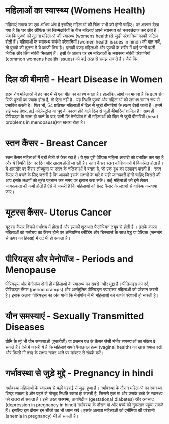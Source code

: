 # महिलाओं का स्वास्थ्य (Womens Health)
महिलाएं समाज का एक अभिन्न अंग हैं इसलिए महिलाओं की चिंता सभी को होनी चाहिए। पर अक्सर देखा गया है कि घर और ऑफिस की जिम्मेदारियों के बीच महिलाएं अपने स्वास्थ्य को नजरअंदाज कर देती है। जब कि पुरुषों की तुलना महिलाओं की स्वास्थ्य (womens health)से जुड़ी परेशानियां काफी जटिल होती हैं। महिलाओं के स्वास्थ्य संबंधी परेशानियों (women health issues in hindi) की बात करें, तो पुरुषों की तुलना में ये काफी भिन्न है। इसकी वजह महिलाओं और पुरुषों के शरीर में पाई जानी वाली जैविक और लिंग संबंधी भिन्नताएं हैं। इसी के आधार पर हम महिलाओं के स्वास्थ्य संबंधी परेशानियों (common womens health issues) को कई तरह से समझ सकते हैं। जैसे कि 

 

# दिल की बीमारी - Heart Disease in Women
हृदय रोग महिलाओं में हर चार में से एक मौत का कारण बनता है। हालांकि, लोगों का मानना है कि हृदय रोग सिर्फ पुरुषों का ज्यादा होता है, तो ऐसा नहीं है। यह स्थिति पुरुषों और महिलाओं को लगभग समान रूप से प्रभावित करती है। फिर भी, 54 प्रतिशत महिलाओं में दिल से जुड़ी बीमारियों के लक्षण देखी जाती हैं। इनमें हाई ब्लड प्रेशर, हाई कोलेस्ट्रॉल या धुएं के कारण होने वाले दिल से जुड़ी बीमारियां शामिल हैं। साथ ही पीरियड्स के खत्म हो जाने के बाद यानी कि मेनोपॉज में भी महिलाओं को दिल से जुड़ी बीमारियों (heart problems in menopause)का खतरा होता है।

# स्तन कैंसर - Breast Cancer
स्तन कैंसर महिलाओं में बड़ी तेजी से फैल रहा है। ये एक पूरी वैश्विक महिला आबादी को प्रभावित कर रहा है और ये स्थिति दिन पर दिन और खराब होती जा रही है।  स्तन कैंसर स्तन कोशिकाओं में विकसित होता है। ये आमतौर पर कैंसर लोब्यूल्स या स्तन के नलिकाओं में बनता है, जो एक दूध का उत्पादन करती हैं। स्तन कैंसर से बचने के लिए जरूरी है कि आपको इसके लक्षणों के बारे में सही जानकारी होनी चाहिए जिससे की आप इसके लक्षणों को तुरंत पहचान कर समय पर इलाज करा सकें। कई महिलाओं को इसे लेकर जागरूकता की कमी होती है ऐसे में जरूरी है कि महिलाओं को ब्रेस्ट कैंसर के लक्षणों से वाकिफ करवाया जाए।

# यूटरस कैंसर- Uterus Cancer
यूटरस कैंसर निचले गर्भाशय में होता है और इसकी शुरुआत फैलोपियन ट्यूब से होती है । इसके कारण महिलाओं को गर्भाशय का कैंसर होने पर अनियमित ब्लीडिंग और डिस्चार्ज के साथ पेड़ू या पेल्विक (जननांग से ऊपर का हिस्सा) में दर्द भी हो सकता है। 

# पीरियड्स और मेनोपॉज - Periods and Menopause
पीरियड्स और मेनोपॉज दोनों ही महिलाओं के स्वास्थ्य का सबसे गंभीर मुद्दा है। पीडियड्स का दर्द, पीरियड्स क्रैंप्स (period cramps) और असंतुलित पीरियड्स ज्यादातर महिलाओं को परेशान करती है। इसके अलावा पीरियड्स का अंत यानी कि मेनोपॉज में भी महिलाओं को काफी परेशानी हो सकती है।

# यौन समस्याएं - Sexually Transmitted Diseases
योनि के मुद्दे भी यौन समस्याओं (एसटीडी) या प्रजनन पथ के कैंसर जैसी गंभीर समस्याओं का संकेत दे सकते हैं। ऐसे में जरूरी ये है कि महिलाएं अपने वैजाइनल हेल्थ (vaginal health) का खास ख्याल रखें और किसी भी तरह के लक्षण नजर आने पर डॉक्टर से संपर्क करें।

# गर्भावस्था से जुड़े मुद्दे - Pregnancy in hindi
गर्भावस्था महिलाओं के स्वास्थ्य से बड़ी गहराई से जुड़ा हुआ है। गर्भावस्था के दौरान महिलाओं का स्वास्थ्य बिगड़ सकता है और पहले से मौजूद स्थिति खराब हो सकती है, जिससे एक मां और उसके बच्चे के स्वास्थ्य को खतरा हो सकता है। इसी तरह अस्थमा, डायबिटीज (gestational diabetes) और अवसाद (depression in pregnancy in hindi) गर्भावस्था के दौरान मां और बच्चे को नुकसान पहुंचा सकते हैं। इसलिए इस दौरान इन चीजों का भी ध्यान रखें। इसके अलावा महिलाओं को एनीमिया की परेशानी  (anemia in pregnancy) भी हो सकती है। 